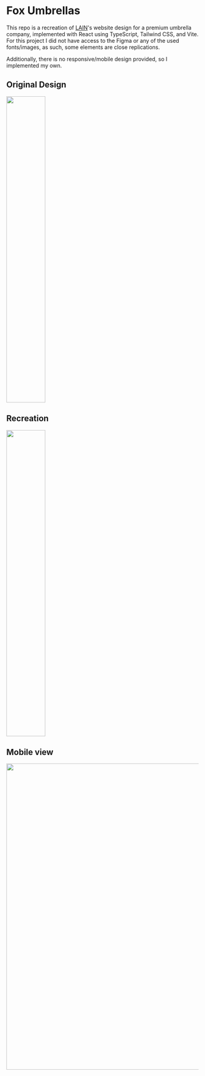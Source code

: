 # Fox Umbrellas

This repo is a recreation of [LAIN](https://dribbble.com/shots/24027033-Fox-Umbrellas-Luxury-Sophisticated-Website-Design-Concept)'s website design for a premium umbrella company, implemented with React using TypeScript, Tailwind CSS, and Vite. For this project I did not have access to the Figma or any of the used fonts/images, as such, some elements are close replications.

Additionally, there is no responsive/mobile design provided, so I implemented my own.

## Original Design
<p>
  <img src="https://github.com/ASproson/css_fox/assets/77736272/c365ae46-d9b9-4e9f-aad4-24ed3d574c6f" width="45%" height="800">
</p>

## Recreation

<p >
  <img src="https://github.com/ASproson/css_fox/assets/77736272/00c96dac-5e5a-4dd2-9223-aec592f0a38e" width="45%" height="800">
</p>

## Mobile view

<p>
  <img src="https://github.com/ASproson/css_fox/assets/77736272/64d282d9-ffbd-4cf9-bab4-f318d4b8cf12" height="800">
</p>

